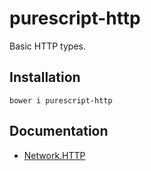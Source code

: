# purescript-http

Basic HTTP types.

## Installation

```
bower i purescript-http
```

## Documentation

- [Network.HTTP](docs/Network/HTTP.md)
